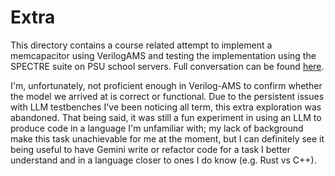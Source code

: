 # Extra #
This directory contains a course related attempt to implement a memcapacitor using VerilogAMS and testing the implementation using the SPECTRE suite on PSU school servers. Full conversation can be found [here](https://g.co/gemini/share/669cc4eb6189).

I'm, unfortunately, not proficient enough in Verilog-AMS to confirm whether the model we arrived at is correct or functional. Due to the persistent issues with LLM testbenches I've been noticing all term, this extra exploration was abandoned. That being said, it was still a fun experiment in using an LLM to produce code in a language I'm unfamiliar with; my lack of background make this task unachievable for me at the moment, but I can definitely see it being useful to have Gemini write or refactor code for a task I better understand and in a language closer to ones I do know (e.g. Rust vs C++).
